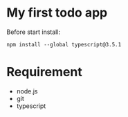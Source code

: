 # My first todo app
Before start install:
```
npm install --global typescript@3.5.1
```
# Requirement
- node.js
- git
- typescript